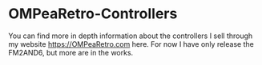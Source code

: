 # OMPeaRetro-Controllers

You can find more in depth information about the controllers I sell through my website https://OMPeaRetro.com here. For now I have only release the FM2AND6, but more are in the works.
